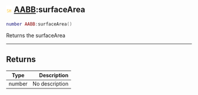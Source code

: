## ![shared](../../.gitbook/assets/shared.png) [AABB](./readme/aabb.md):surfaceArea

```lua
number AABB:surfaceArea()
```

Returns the surfaceArea

------
## Returns

| Type   | Description |
| ------ | ----------: |
| number | No description |

